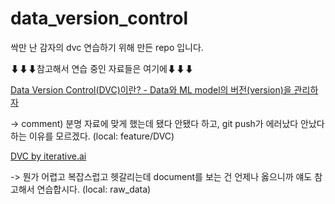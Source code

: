 # data_version_control

싹만 난 감자의 dvc 연습하기 위해 만든 repo 입니다.


⬇⬇⬇참고해서 연습 중인 자료들은 여기에⬇⬇⬇

[Data Version Control(DVC)이란? - Data와 ML model의 버전(version)을 관리하자](https://lsjsj92.tistory.com/573)

-> comment) 분명 자료에 맞게 했는데 됐다 안됐다 하고, git push가 에러났다 안났다 하는 이유를 모르겠다. (local: feature/DVC)

[DVC by iterative.ai](https://dvc.org/doc)

-> 뭔가 어렵고 복잡스럽고 헷갈리는데 document를 보는 건 언제나 옳으니까 얘도 참고해서 연습합시다. (local: raw_data)
